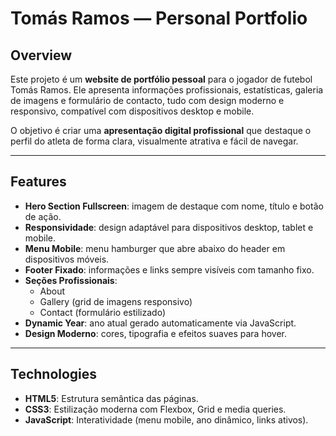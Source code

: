 # Tomás Ramos — Personal Portfolio

## Overview
Este projeto é um **website de portfólio pessoal** para o jogador de futebol Tomás Ramos. Ele apresenta informações profissionais, estatísticas, galeria de imagens e formulário de contacto, tudo com design moderno e responsivo, compatível com dispositivos desktop e mobile.  

O objetivo é criar uma **apresentação digital profissional** que destaque o perfil do atleta de forma clara, visualmente atrativa e fácil de navegar.

---

## Features

- **Hero Section Fullscreen**: imagem de destaque com nome, título e botão de ação.  
- **Responsividade**: design adaptável para dispositivos desktop, tablet e mobile.  
- **Menu Mobile**: menu hamburger que abre abaixo do header em dispositivos móveis.  
- **Footer Fixado**: informações e links sempre visíveis com tamanho fixo.  
- **Seções Profissionais**:
  - About
  - Gallery (grid de imagens responsivo)
  - Contact (formulário estilizado)  
- **Dynamic Year**: ano atual gerado automaticamente via JavaScript.  
- **Design Moderno**: cores, tipografia e efeitos suaves para hover.  

---

## Technologies

- **HTML5**: Estrutura semântica das páginas.  
- **CSS3**: Estilização moderna com Flexbox, Grid e media queries.  
- **JavaScript**: Interatividade (menu mobile, ano dinâmico, links ativos).  
